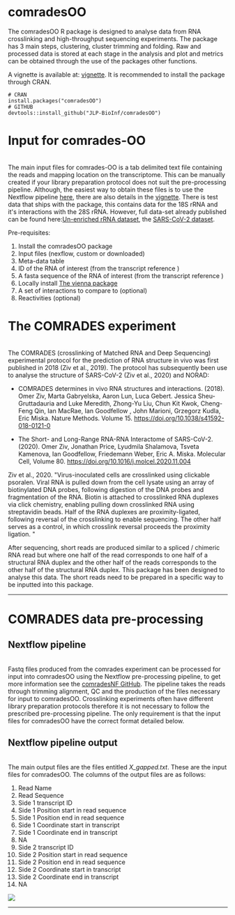 # comradesOO


The comradesOO R package is designed to analyse data from RNA crosslinking and high-throughput sequencing experiments. The package has 3 main steps, clustering, cluster trimming and folding. Raw and processed data is stored at each stage in the analysis and plot and metrics can be obtained through the use of the packages other functions. 


A vignette is available at: [vignette](https://cran.r-project.org/package=comradesOO). It is recommended to install the package through CRAN. 


```
# CRAN
install.packages("comradesOO")
# GITHUB
devtools::install_github("JLP-BioInf/comradesOO")
```


# Input for comrades-OO
\
The main input files for comrades-OO is a tab delimited text file containing the reads and mapping location on the transcriptome. This can be manually created if your library preparation protocol does not suit the pre-processing pipeline. Although, the easiest way to obtain these files is to use the Nextflow pipeline   [here](https://github.com/JLP-BioInf/comradesNF), there are also details in the  [vignette](https://cran.r-project.org/web/packages/comradesOO/vignettes/comradesOO.html). There is test data that ships with the package, this contains data for the 18S rRNA and it's interactions with the 28S rRNA. However, full data-set already published can be found here:[Un-enriched rRNA dataset](https://www.ncbi.nlm.nih.gov/geo/query/acc.cgi?acc=GSE246412), the [SARS-CoV-2 dataset](https://www.ncbi.nlm.nih.gov/geo/query/acc.cgi?acc=GSE154662).

Pre-requisites:

1. Install the comradesOO package
2. Input files (nexflow, custom or downloaded)
3. Meta-data table
4. ID of the RNA of interest (from the transcript reference )
5. A fasta sequence of the RNA of interest  (from the transcript reference )
6. Locally install [The vienna package](https://www.tbi.univie.ac.at/RNA/)
7. A set of interactions to compare to (optional)
8. Reactivities (optional)


# The COMRADES experiment
\
The COMRADES (crosslinking of Matched RNA and Deep Sequencing) experimental protocol for the prediction of RNA structure in vivo was first published in 2018 (Ziv et al., 2019). The protocol has subsequently been use to analyse the structure of SARS-CoV-2 (Ziv et al., 2020) and NORAD:

* COMRADES determines in vivo RNA structures and interactions. (2018). Omer Ziv, Marta Gabryelska, Aaron Lun, Luca Gebert. Jessica Sheu-Gruttadauria and Luke Meredith, Zhong-Yu Liu,  Chun Kit Kwok, Cheng-Feng Qin, Ian MacRae, Ian Goodfellow , John Marioni, Grzegorz Kudla, Eric Miska.  Nature Methods. Volume 15. https://doi.org/10.1038/s41592-018-0121-0   

* The Short- and Long-Range RNA-RNA Interactome of SARS-CoV-2. (2020). Omer Ziv, Jonathan Price, Lyudmila Shalamova, Tsveta Kamenova, Ian Goodfellow, Friedemann Weber, Eric A. Miska. Molecular Cell,
Volume 80. https://doi.org/10.1016/j.molcel.2020.11.004


Ziv et al., 2020. "Virus-inoculated cells are crosslinked using clickable psoralen. Viral RNA is pulled down from the cell lysate using an array of biotinylated DNA probes, following digestion of the DNA probes and fragmentation of the RNA. Biotin is attached to crosslinked RNA duplexes via click chemistry, enabling pulling down crosslinked RNA using streptavidin beads. Half of the RNA duplexes are proximity-ligated, following reversal of the crosslinking to enable sequencing. The other half serves as a control, in which crosslink reversal proceeds the proximity ligation. "

After sequencing, short reads are produced similar to a spliced / chimeric RNA read but where one half of the read corresponds to one half of a structural RNA duplex and the other half of the reads corresponds to the other half of the structural RNA duplex. This package has been designed to analyse this data. The short reads need to be prepared in a specific way to be inputted into this package.

---

# COMRADES data pre-processing

## Nextflow pipeline
\
Fastq files produced from the comrades experiment can be processed for input into comradesOO using the Nextflow pre-processing pipeline, to get more information see the [comradesNF GitHub](https://github.com/JLP-BioInf/comradesNF). The pipeline  takes the reads through trimming alignment, QC and the production of the files necessary for input to comradesOO. Crosslinking experiments often have different library preparation protocols therefore it is not necessary to follow the prescribed pre-processing pipeline. The only requirement is that the input files for comradesOO have the correct format detailed below.


## Nextflow pipeline output
\
The main output files are the files entitled *X_gapped.txt*. These are the input files for comradesOO. The columns of the output files are as follows:

1. Read Name
2. Read Sequence
3. Side 1 transcript ID
4. Side 1 Position start in read sequence
5. Side 1 Position end in read sequence
6. Side 1 Coordinate start in transcript
7. Side 1 Coordinate end in transcript
8. NA
9. Side 2 transcript ID
10. Side 2 Position start in read sequence
11. Side 2 Position end in read sequence
12. Side 2 Coordinate start in transcript
13. Side 2 Coordinate end in transcript
14. NA


![](inputFileSchematic.jpg)


---

